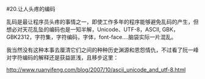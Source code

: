 #20.让人头疼的编码

  乱码是最让程序员头疼的事情之一，即使工作多年的程序能够避免乱码的产生，但想必对天花乱坠的编码也是一知半解，Unicode、UTF-8，ASCII,
GBK，GBK2312，字符集，字符编码，字体，font-face....脑袋实际一片混乱。

  我当然没有这种本事去厘清它们之间的种种历史渊源和恩怨情仇，不过看了阮一峰对字符编码的解释还是获益匪浅，且移步这里：
  
  http://www.ruanyifeng.com/blog/2007/10/ascii_unicode_and_utf-8.html
